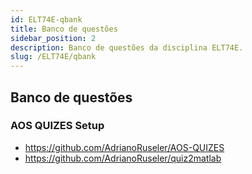 ```yaml
---
id: ELT74E-qbank
title: Banco de questões
sidebar_position: 2
description: Banco de questões da disciplina ELT74E.
slug: /ELT74E/qbank
---
```


## Banco de questões

### AOS QUIZES Setup

- https://github.com/AdrianoRuseler/AOS-QUIZES
- https://github.com/AdrianoRuseler/quiz2matlab
